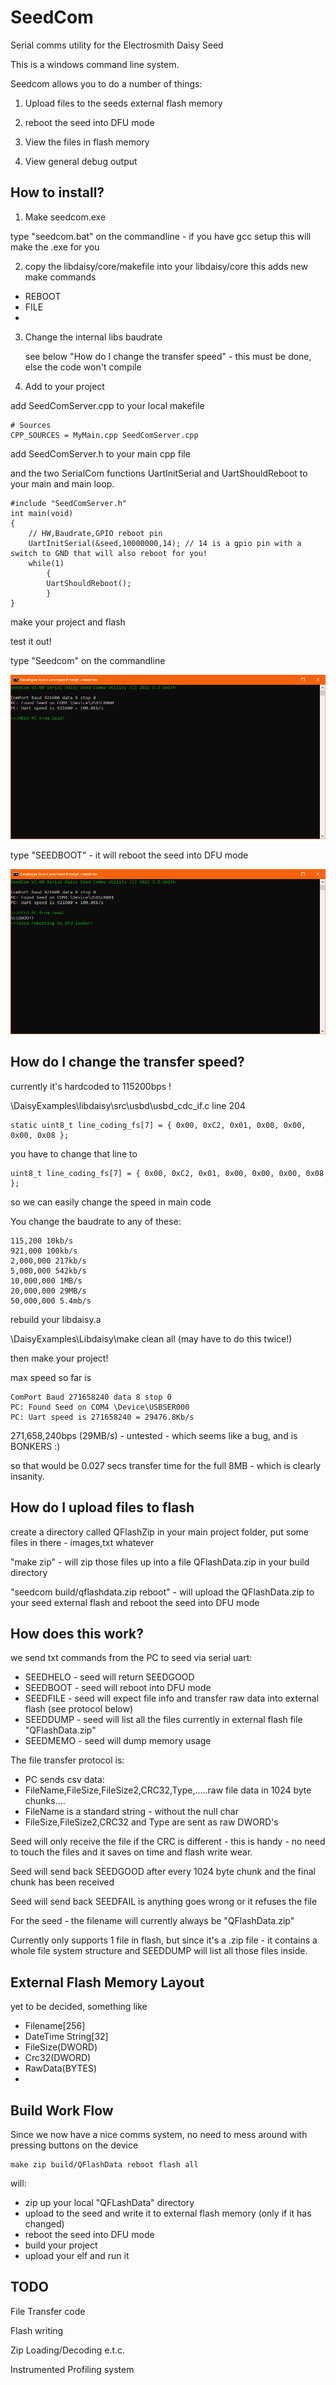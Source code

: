 # SeedCom
Serial comms utility for the Electrosmith Daisy Seed

This is a windows command line system.

Seedcom allows you to do a number of things:

1) Upload files to the seeds external flash memory

2) reboot the seed into DFU mode

3) View the files in flash memory

4) View general debug output

## How to install?

1) Make seedcom.exe

type "seedcom.bat" on the commandline - if you have gcc setup this will make the .exe for you

2) copy the libdaisy/core/makefile into your libdaisy/core
this adds new make commands
- REBOOT
- FILE
- 
3) Change the internal libs baudrate

    see below "How do I change the transfer speed" - this must be done, else the code won't compile

4) Add to your project

add SeedComServer.cpp to your local makefile

```
# Sources
CPP_SOURCES = MyMain.cpp SeedComServer.cpp
```
add SeedComServer.h to your main cpp file

and the two SerialCom functions UartInitSerial and UartShouldReboot  to your main  and main loop.

```
#include "SeedComServer.h"
int main(void)
{
    // HW,Baudrate,GPIO reboot pin
    UartInitSerial(&seed,10000000,14); // 14 is a gpio pin with a switch to GND that will also reboot for you!
    while(1) 
        {
        UartShouldReboot();
        }
}
```
make your project and flash

test it out!

type "Seedcom" on the commandline

![](./Images/seedcom1.png)

type "SEEDBOOT" - it will reboot the seed into DFU mode

![](./Images/seedcom2.png)
## How do I change the transfer speed?

currently it's hardcoded to 115200bps !

\DaisyExamples\libdaisy\src\usbd\usbd_cdc_if.c line 204
```
static uint8_t line_coding_fs[7] = { 0x00, 0xC2, 0x01, 0x00, 0x00, 0x00, 0x08 };
```

you have to change that line to

```
uint8_t line_coding_fs[7] = { 0x00, 0xC2, 0x01, 0x00, 0x00, 0x00, 0x08 };
```

so we can easily change the speed in main code

You change the baudrate to any of these:
```
115,200 10kb/s
921,000 100kb/s
2,000,000 217kb/s
5,000,000 542kb/s
10,000,000 1MB/s
20,000,000 29MB/s
50,000,000 5.4mb/s
```

rebuild your libdaisy.a

\DaisyExamples\Libdaisy\make clean all  (may have to do this twice!)

then make your project!

max speed so far is 
```
ComPort Baud 271658240 data 8 stop 0
PC: Found Seed on COM4 \Device\USBSER000
PC: Uart speed is 271658240 = 29476.8Kb/s
```
271,658,240bps (29MB/s) - untested - which seems like a bug, and is BONKERS :)

so that would be 0.027 secs transfer time for the full 8MB - which is clearly insanity.


## How do I upload files to flash

create a directory called QFlashZip in your main project folder, put some files in there - images,txt whatever

"make zip" - will zip those files up into a file QFlashData.zip in your build directory

"seedcom build/qflashdata.zip reboot" - will upload the QFlashData.zip to your seed external flash and reboot the seed into DFU mode

## How does this work?

we send txt commands from the PC to seed via serial uart:

- SEEDHELO - seed will return SEEDGOOD
- SEEDBOOT - seed will reboot into DFU mode
- SEEDFILE - seed will expect file info and transfer raw data into external flash (see protocol below)
- SEEDDUMP - seed will list all the files currently in external flash file "QFlashData.zip"
- SEEDMEMO - seed will dump memory usage

The file transfer protocol is:
-	PC sends csv data:
-	FileName,FileSize,FileSize2,CRC32,Type,.....raw file data in 1024 byte chunks....
-	FileName is a standard string - without the null char
- 	FileSize,FileSize2,CRC32 and Type are sent as raw DWORD's

Seed will only receive the file if the CRC is different - this is handy - no need to touch the files and
it saves on time and flash write wear.

Seed will send back SEEDGOOD after every 1024 byte chunk and the final chunk has been received

Seed will send back SEEDFAIL is anything goes wrong or it refuses the file

For the seed - the filename will currently always be "QFlashData.zip"

Currently only supports 1 file in flash, but since it's a .zip file - it contains a whole file system structure
and SEEDDUMP will list all those files inside.

## External Flash Memory Layout

yet to be decided, something like

- Filename[256]
- DateTime String[32]
- FileSize(DWORD)
- Crc32(DWORD)
- RawData(BYTES)
- 
## Build Work Flow
Since we now have a nice comms system, no need to mess around with pressing buttons on the device

```
make zip build/QFlashData reboot flash all
```
will:

- zip up your local "QFLashData" directory
- upload to the seed and write it to external flash memory (only if it has changed)
- reboot the seed into DFU mode
- build your project
- upload your elf and run it

## TODO

File Transfer code

Flash writing

Zip Loading/Decoding e.t.c.

Instrumented Profiling system

